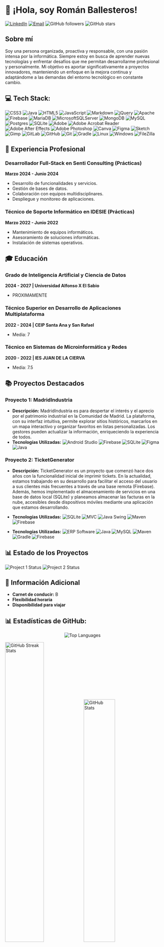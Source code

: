 # 👋 ¡Hola, soy Román Ballesteros!
[![LinkedIn](https://img.shields.io/badge/LinkedIn-Roman%20Ballesteros-blue)](https://www.linkedin.com/in/roman-ballesteros-mart%C3%ADnez-255977206/)
[![Email](https://img.shields.io/badge/Email-romanballesteros%40gmail.com-red)](mailto:romanballesteros8@hotmail.com)
![GitHub followers](https://img.shields.io/github/followers/Balles1316?label=Follow&style=social)
![GitHub stars](https://img.shields.io/github/stars/Balles1316?style=social)

## Sobre mí

Soy una persona organizada, proactiva y responsable, con una pasión intensa por la informática. Siempre estoy en busca de aprender nuevas tecnologías y enfrentar desafíos que me permitan desarrollarme profesional y personalmente. Mi objetivo es aportar significativamente a proyectos innovadores, manteniendo un enfoque en la mejora continua y adaptándome a las demandas del entorno tecnológico en constante cambio.

## 💻 Tech Stack:

![CSS3](https://img.shields.io/badge/css3-%231572B6.svg?style=for-the-badge&logo=css3&logoColor=white) ![Java](https://img.shields.io/badge/java-%23ED8B00.svg?style=for-the-badge&logo=openjdk&logoColor=white) ![HTML5](https://img.shields.io/badge/html5-%23E34F26.svg?style=for-the-badge&logo=html5&logoColor=white) ![JavaScript](https://img.shields.io/badge/javascript-%23323330.svg?style=for-the-badge&logo=javascript&logoColor=%23F7DF1E) ![Markdown](https://img.shields.io/badge/python-3670A0?style=for-the-badge&logo=python&logoColor=ffdd54) ![jQuery](https://img.shields.io/badge/jquery-%230769AD.svg?style=for-the-badge&logo=jquery&logoColor=white) ![Apache](https://img.shields.io/badge/jenkins-%232C5263.svg?style=for-the-badge&logo=jenkins&logoColor=white) ![Firebase](https://img.shields.io/badge/firebase-a08021?style=for-the-badge&logo=firebase&logoColor=ffcd34) ![MariaDB](https://img.shields.io/badge/MariaDB-003545?style=for-the-badge&logo=mariadb&logoColor=white) ![MicrosoftSQLServer](https://img.shields.io/badge/Microsoft%20SQL%20Server-CC2927?style=for-the-badge&logo=microsoft%20sql%20server&logoColor=white) ![MongoDB](https://img.shields.io/badge/MongoDB-%234ea94b.svg?style=for-the-badge&logo=mongodb&logoColor=white) ![MySQL](https://img.shields.io/badge/mysql-4479A1.svg?style=for-the-badge&logo=mysql&logoColor=white) ![Postgres](https://img.shields.io/badge/postgres-%23316192.svg?style=for-the-badge&logo=postgresql&logoColor=white) ![SQLite](https://img.shields.io/badge/sqlite-%2307405e.svg?style=for-the-badge&logo=sqlite&logoColor=white) ![Adobe](https://img.shields.io/badge/adobe-%23FF0000.svg?style=for-the-badge&logo=adobe&logoColor=white) ![Adobe Acrobat Reader](https://img.shields.io/badge/Adobe%20Acrobat%20Reader-EC1C24.svg?style=for-the-badge&logo=Adobe%20Acrobat%20Reader&logoColor=white) ![Adobe After Effects](https://img.shields.io/badge/Adobe%20After%20Effects-9999FF.svg?style=for-the-badge&logo=Adobe%20After%20Effects&logoColor=white) ![Adobe Photoshop](https://img.shields.io/badge/adobe%20photoshop-%2331A8FF.svg?style=for-the-badge&logo=adobe%20photoshop&logoColor=white) ![Canva](https://img.shields.io/badge/Canva-%2300C4CC.svg?style=for-the-badge&logo=Canva&logoColor=white) ![Figma](https://img.shields.io/badge/figma-%23F24E1E.svg?style=for-the-badge&logo=figma&logoColor=white) ![Sketch](https://img.shields.io/badge/Sketch-FFB387?style=for-the-badge&logo=sketch&logoColor=black) ![Gimp](https://img.shields.io/badge/Gimp-657D8B?style=for-the-badge&logo=gimp&logoColor=FFFFFF) ![GitLab](https://img.shields.io/badge/gitlab-%23181717.svg?style=for-the-badge&logo=gitlab&logoColor=white) ![GitHub](https://img.shields.io/badge/github-%23121011.svg?style=for-the-badge&logo=github&logoColor=white) ![Git](https://img.shields.io/badge/cisco-%23049fd9.svg?style=for-the-badge&logo=cisco&logoColor=black) ![Gradle](https://img.shields.io/badge/Trello-%23026AA7.svg?style=for-the-badge&logo=Trello&logoColor=white) ![Linux](https://img.shields.io/badge/Linux-FCC624?style=for-the-badge&logo=linux&logoColor=black) ![Windows](https://img.shields.io/badge/Windows-0078D6?style=for-the-badge&logo=windows&logoColor=white) ![FileZilla](https://img.shields.io/badge/FileZilla-%234F5B93?style=for-the-badge&logo=filezilla&logoColor=white)

## 🌟 Experiencia Profesional

### Desarrollador Full-Stack en Senti Consulting (Prácticas)
**Marzo 2024 - Junio 2024**
- Desarrollo de funcionalidades y servicios.
- Gestión de bases de datos.
- Colaboración con equipos multidisciplinares.
- Despliegue y monitoreo de aplicaciones.

### Técnico de Soporte Informático en IDESIE (Prácticas)
**Marzo 2022 - Junio 2022**
- Mantenimiento de equipos informáticos.
- Asesoramiento de soluciones informáticas.
- Instalación de sistemas operativos.

## 🎓 Educación

### Grado de Inteligencia Artificial y Ciencia de Datos
**2024 - 2027 | Universidad Alfonso X El Sabio**
- PROXIMAMENTE

### Técnico Superior en Desarrollo de Aplicaciones Multiplataforma
**2022 - 2024 | CEIP Santa Ana y San Rafael**
- Media: 7

### Técnico en Sistemas de Microinformática y Redes
**2020 - 2022 | IES JUAN DE LA CIERVA**
- Media: 7.5

## 📚 Proyectos Destacados

### Proyecto 1: MadridIndustria
- **Descripción:** MadridIndustria es para despertar el interés y el aprecio por el patrimonio industrial en la Comunidad de Madrid. La plataforma, con su interfaz intuitiva, permite explorar sitios históricos, marcarlos en un mapa interactivo y organizar favoritos en listas personalizadas. Los gestores pueden actualizar la información, enriqueciendo la experiencia de todos. 
- **Tecnologías Utilizadas:** 
![Android Studio](https://img.shields.io/badge/Android_Studio-3DDC84?style=for-the-badge&logo=android-studio&logoColor=white) ![Firebase](https://img.shields.io/badge/firebase-%23039BE5.svg?style=for-the-badge&logo=firebase) ![SQLite](https://img.shields.io/badge/sqlite-%2307405e.svg?style=for-the-badge&logo=sqlite&logoColor=white) ![Figma](https://img.shields.io/badge/figma-%23F24E1E.svg?style=for-the-badge&logo=figma&logoColor=white) ![Java](https://img.shields.io/badge/java-%23ED8B00.svg?style=for-the-badge&logo=openjdk&logoColor=white)

### Proyecto 2: TicketGenerator
- **Descripción:** TicketGenerator es un proyecto que comenzó hace dos años con la funcionalidad inicial de imprimir tickets. En la actualidad, estamos trabajando en su desarrollo para facilitar el acceso del usuario a sus clientes más frecuentes a través de una base remota (Firebase). Además, hemos implementado el almacenamiento de servicios en una base de datos local (SQLite) y planeamos almacenar las facturas en la nube, accesibles desde dispositivos móviles mediante una aplicación que estamos desarrollando.
- **Tecnologías Utilizadas:** ![SQLite](https://img.shields.io/badge/sqlite-%2307405e.svg?style=for-the-badge&logo=sqlite&logoColor=white) ![MVC](https://img.shields.io/badge/MVC-%2307405e.svg?style=for-the-badge&logo=mvc&logoColor=white)
 ![Java Swing](https://img.shields.io/badge/Java_Swing-%2307405e.svg?style=for-the-badge&logo=java&logoColor=white)
 ![Maven](https://img.shields.io/badge/Maven-C71A36?style=for-the-badge&logo=apache-maven&logoColor=white) ![Firebase](https://img.shields.io/badge/firebase-%23039BE5.svg?style=for-the-badge&logo=firebase)


- **Tecnologías Utilizadas:** 
![ERP Software](https://img.shields.io/badge/ERP_Software-%2307405e.svg?style=for-the-badge&logo=erp&logoColor=white) ![Java](https://img.shields.io/badge/Java-ED8B00?style=for-the-badge&logo=java&logoColor=white) 
![MySQL](https://img.shields.io/badge/MySQL-4479A1?style=for-the-badge&logo=mysql&logoColor=white) 
![Maven](https://img.shields.io/badge/Maven-C71A36?style=for-the-badge&logo=apache-maven&logoColor=white) 
![Gradle](https://img.shields.io/badge/Gradle-02303A?style=for-the-badge&logo=gradle&logoColor=white) 
![Firebase](https://img.shields.io/badge/Firebase-FFCA28?style=for-the-badge&logo=firebase&logoColor=black)

## 📊 Estado de los Proyectos

![Project 1 Status](https://img.shields.io/badge/Project_1-Completed-brightgreen)
![Project 2 Status](https://img.shields.io/badge/Project_2-In_Progress-yellow)

## 📌 Información Adicional

- **Carnet de conducir:** B
- **Flexibilidad horaria**
- **Disponibilidad para viajar**

## 📊 Estadísticas de GitHub:

<p align="center">
  <img src="https://github-readme-stats.vercel.app/api/top-langs/?username=balles1316&theme=dark&hide_border=false&include_all_commits=true&count_private=true&layout=compact" alt="Top Languages">
</p>

<img src="https://github-readme-streak-stats.herokuapp.com/?user=balles1316&theme=dark&hide_border=false" alt="GitHub Streak Stats" style="width: 50%;"> <img src="https://github-readme-stats.vercel.app/api?username=balles1316&theme=dark&hide_border=false&include_all_commits=true&count_private=true" alt="GitHub Stats" style="width: 45%;">


## 🏆 Trofeos de GitHub

![](https://github-profile-trophy.vercel.app/?username=balles1316&theme=onedark&no-frame=false&no-bg=false&margin-w=4)
